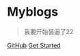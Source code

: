 # Myblogs


> 我要开始装逼了22


[GitHub](https://github.com/digitalops-mall/mall-docs)
[Get Started](README.md)